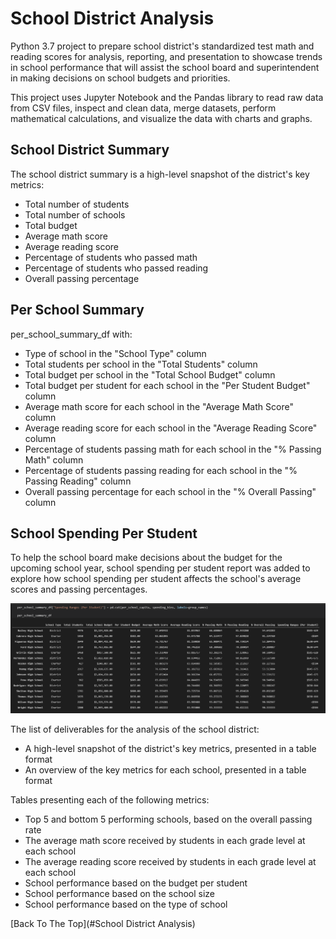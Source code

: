# School District Analysis
Python 3.7 project to prepare school district's standardized test math and reading scores for analysis, reporting, and presentation to showcase trends in school performance that will assist the school board and superintendent in making decisions on school budgets and priorities.

This project uses Jupyter Notebook and the Pandas library to read raw data from CSV files, inspect and clean data, merge datasets, perform mathematical calculations, and visualize the data with charts and graphs.

## School District Summary
The school district summary is a high-level snapshot of the district's key metrics:

  -  Total number of students
  -  Total number of schools
  -  Total budget
  -  Average math score
  -  Average reading score
  -  Percentage of students who passed math
  -  Percentage of students who passed reading
  -  Overall passing percentage

## Per School Summary
per_school_summary_df with:

  -  Type of school in the "School Type" column
  -  Total students per school in the "Total Students" column
  -  Total budget per school in the "Total School Budget" column
  -  Total budget per student for each school in the "Per Student Budget" column
  -  Average math score for each school in the "Average Math Score" column
  -  Average reading score for each school in the "Average Reading Score" column
  -  Percentage of students passing math for each school in the "% Passing Math" column
  -  Percentage of students passing reading for each school in the "% Passing Reading" column
  -  Overall passing percentage for each school in the "% Overall Passing" column

## School Spending Per Student
To help the school board make decisions about the budget for the upcoming school year, school spending per student report was added to explore how school spending per student affects the school's average scores and passing percentages.    

![Per School Capita](Resources/per_school_capita.png)

The list of deliverables for the analysis of the school district:
 - A high-level snapshot of the district's key metrics, presented in a table format
 - An overview of the key metrics for each school, presented in a table format

Tables presenting each of the following metrics:
  -  Top 5 and bottom 5 performing schools, based on the overall passing rate
  -  The average math score received by students in each grade level at each school
  -  The average reading score received by students in each grade level at each school
  -  School performance based on the budget per student
  -  School performance based on the school size 
  -  School performance based on the type of school

[Back To The Top](#School District Analysis)